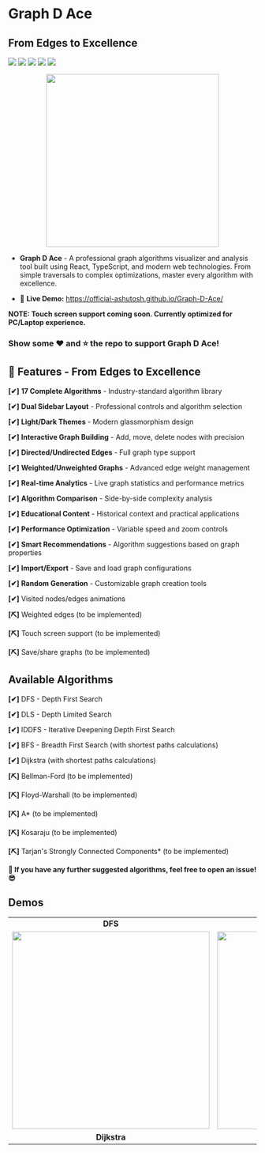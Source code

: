 # Graph D Ace
## From Edges to Excellence

[<img src="https://img.shields.io/website?up_message=Github%20Pages&url=https%3A%2F%2Fofficial-ashutosh.github.io%2FGraph-D-Ace%2F">](https://official-ashutosh.github.io/Graph-D-Ace/) <img src="https://img.shields.io/github/license/official-ashutosh/Graph-D-Ace"> <img src="https://img.shields.io/github/issues-raw/official-ashutosh/Graph-D-Ace">
<img src="https://img.shields.io/github/issues-pr-closed/official-ashutosh/Graph-D-Ace"> <img src="https://img.shields.io/github/contributors/official-ashutosh/Graph-D-Ace">

<p align="center"><img height="350px" src="screenshots/GraphDAce.png"></p>

- **Graph D Ace** - A professional graph algorithms visualizer and analysis tool built using React, TypeScript, and modern web technologies. From simple traversals to complex optimizations, master every algorithm with excellence.

- 🚀 **Live Demo:** https://official-ashutosh.github.io/Graph-D-Ace/

**NOTE: Touch screen support coming soon. Currently optimized for PC/Laptop experience.**

### Show some :heart: and :star: the repo to support Graph D Ace!

## 🌟 Features - From Edges to Excellence

**[✔]** **17 Complete Algorithms** - Industry-standard algorithm library

**[✔]** **Dual Sidebar Layout** - Professional controls and algorithm selection

**[✔]** **Light/Dark Themes** - Modern glassmorphism design

**[✔]** **Interactive Graph Building** - Add, move, delete nodes with precision

**[✔]** **Directed/Undirected Edges** - Full graph type support

**[✔]** **Weighted/Unweighted Graphs** - Advanced edge weight management

**[✔]** **Real-time Analytics** - Live graph statistics and performance metrics

**[✔]** **Algorithm Comparison** - Side-by-side complexity analysis

**[✔]** **Educational Content** - Historical context and practical applications

**[✔]** **Performance Optimization** - Variable speed and zoom controls

**[✔]** **Smart Recommendations** - Algorithm suggestions based on graph properties

**[✔]** **Import/Export** - Save and load graph configurations

**[✔]** **Random Generation** - Customizable graph creation tools

**[✔]** Visited nodes/edges animations

**[⛏]** Weighted edges (to be implemented)

**[⛏]** Touch screen support (to be implemented)

**[⛏]** Save/share graphs (to be implemented)

## Available Algorithms

**[✔]** DFS - Depth First Search

**[✔]** DLS - Depth Limited Search

**[✔]** IDDFS - Iterative Deepening Depth First Search

**[✔]** BFS - Breadth First Search (with shortest paths calculations)

**[✔]** Dijkstra (with shortest paths calculations)

**[⛏]** Bellman-Ford (to be implemented)

**[⛏]** Floyd-Warshall (to be implemented)

**[⛏]** A\* (to be implemented)

**[⛏]** Kosaraju (to be implemented)

**[⛏]** Tarjan's Strongly Connected Components\* (to be implemented)

**🎉 If you have any further suggested algorithms, feel free to open an issue! 😎**

## Demos

<table style="font-weight:bold;" align="center">
  <tr>
    <td align="center">DFS</td>
     <td align="center">IDDFS</td>
  </tr>
  <tr>
    <td align="center"><img width="400px" src="https://media.giphy.com/media/H7f7EJhDl6b0Bjak1K/giphy.gif"></td>
    <td align="center"><img width="400px" src="https://media.giphy.com/media/S8MtOaYjNEZIDtUhgb/giphy.gif"></td>
  </tr>
  <tr>
    <td align="center">Dijkstra</td>
     <td align="center">BFS</td>
  </tr>
 </table>

